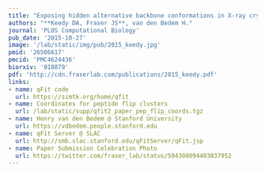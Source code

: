```yaml
---
title: "Exposing hidden alternative backbone conformations in X-ray crystallography using qFit."
authors: "**Keedy DA, Fraser JS**, van den Bedem H."
journal: 'PLOS Computational Biology'
pub_date: '2015-10-27'
image: '/lab/static/img/pub/2015_keedy.jpg'
pmid: '26506617'
pmcid: 'PMC4624436'
biorxiv: '018879'
pdf: 'http://cdn.fraserlab.com/publications/2015_keedy.pdf'
links:
- name: qFit code
  url: https://simtk.org/home/qfit
- name: Coordinates for peptide flip clusters
  url: /lab/static/supp/qfit2_paper_pep_flip_coords.tgz
- name: Henry van den Bedem @ Stanford University
  url: https://vdbedem.people.stanford.edu
- name: qFit Server @ SLAC
  url: http://smb.slac.stanford.edu/qFitServer/qFit.jsp
- name: Paper Submission Celebration Photo
  url: https://twitter.com/fraser_lab/status/594308094403837952
---
```

